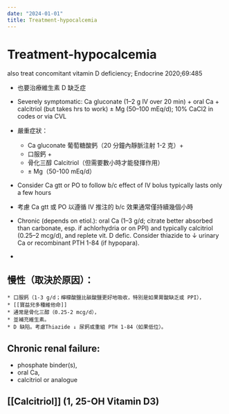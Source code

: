 ```yaml
---
date: "2024-01-01"
title: Treatment-hypocalcemia
---
```


# Treatment-hypocalcemia
also treat concomitant vitamin D deficiency; Endocrine 2020;69:485
* 也要治療維生素 D 缺乏症

* Severely symptomatic: Ca gluconate (1–2 g IV over 20 min) + oral Ca + calcitriol (but takes hrs to work) ± Mg (50–100 mEq/d); 10% CaCl2 in codes or via CVL
* 嚴重症狀：
	* Ca gluconate 葡萄糖酸鈣（20 分鐘內靜脈注射 1-2 克）+
	* 口服鈣 +
	* 骨化三醇 Calcitriol（但需要數小時才能發揮作用）
	* ± Mg（50-100 mEq/d）
* Consider Ca gtt or PO to follow b/c effect of IV bolus typically lasts only a few hours
* 考慮 Ca gtt 或 PO 以遵循 IV 推注的 b/c 效果通常僅持續幾個小時
* Chronic (depends on etiol.): oral Ca (1–3 g/d; citrate better absorbed than carbonate, esp. if achlorhydria or on PPI) and typically calcitriol (0.25–2 mcg/d), and replete vit. D defic. Consider thiazide to ↓ urinary Ca or recombinant PTH 1-84 (if hypopara).
* 
## 慢性（取決於原因）：
	* 口服鈣（1-3 g/d；檸檬酸鹽比碳酸鹽更好地吸收，特別是如果胃酸缺乏或 PPI），
	* [[寶益兒多種維他命]]
	* 通常是骨化三醇（0.25-2 mcg/d），
	* 並補充維生素。
	* D 缺陷。考慮Thiazide ↓ 尿鈣或重組 PTH 1-84（如果低位）。
## Chronic renal failure: 
* phosphate binder(s), 
* oral Ca, 
* calcitriol or analogue
 
## [[Calcitriol]] (1, 25-OH Vitamin D3)
